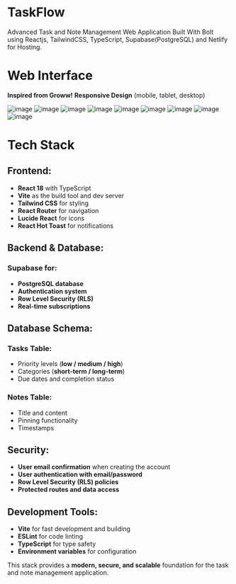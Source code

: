 # TaskFlow
Advanced Task and Note Management Web Application Built With Bolt using Reactjs, TailwindCSS, TypeScript, Supabase(PostgreSQL) and Netlify for Hosting.

# Web Interface
**Inspired from Groww!**
**Responsive Design** (mobile, tablet, desktop)

![image](https://github.com/user-attachments/assets/1439de1b-cd0a-4c27-9633-8066e807754b)
![image](https://github.com/user-attachments/assets/3a87dda5-697b-4889-8074-92d4b7fa32a7)
![image](https://github.com/user-attachments/assets/d63015ce-1ac9-44b6-9251-2c7b4e38a329)
![image](https://github.com/user-attachments/assets/0b3611af-d457-4285-806b-6b3a30b814a1)
![image](https://github.com/user-attachments/assets/75a1c54a-fefe-40e8-8205-93b068b48ed8)
![image](https://github.com/user-attachments/assets/0b662544-7ccd-4ff5-ae1f-a601b5e72f34)
![image](https://github.com/user-attachments/assets/89e97cb7-764d-4ccc-8963-24a5f3e0e9a2)
![image](https://github.com/user-attachments/assets/628231ec-1549-46cc-9540-f158c0175e39)
![image](https://github.com/user-attachments/assets/0ae78f11-4a55-4b69-8c53-e23e2a959095)


# Tech Stack

## Frontend:
- **React 18** with TypeScript
- **Vite** as the build tool and dev server
- **Tailwind CSS** for styling
- **React Router** for navigation
- **Lucide React** for icons
- **React Hot Toast** for notifications

## Backend & Database:
### Supabase for:
- **PostgreSQL database**
- **Authentication system**
- **Row Level Security (RLS)**
- **Real-time subscriptions**

## Database Schema:
### Tasks Table:
- Priority levels (**low / medium / high**)
- Categories (**short-term / long-term**)
- Due dates and completion status

### Notes Table:
- Title and content
- Pinning functionality
- Timestamps

## Security:
- **User email confirmation** when creating the account
- **User authentication with email/password**
- **Row Level Security (RLS) policies**
- **Protected routes and data access**

## Development Tools:
- **Vite** for fast development and building
- **ESLint** for code linting
- **TypeScript** for type safety
- **Environment variables** for configuration

This stack provides a **modern, secure, and scalable** foundation for the task and note management application.


